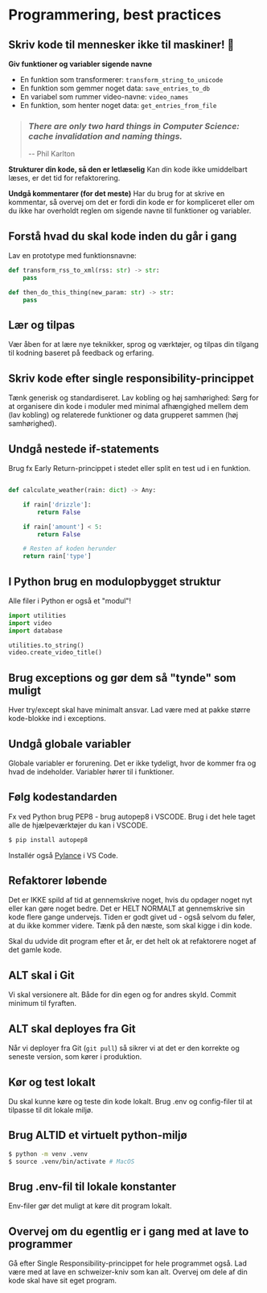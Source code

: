 # Programmering, best practices

## Skriv kode til mennesker ikke til maskiner! 🤖

**Giv funktioner og variabler sigende navne**

- En funktion som transformerer: `transform_string_to_unicode`
- En funktion som gemmer noget data: `save_entries_to_db`
- En variabel som rummer video-navne: `video_names`
- En funktion, som henter noget data: `get_entries_from_file`

> ### _There are only two hard things in Computer Science: cache invalidation and naming things._
>
> -- Phil Karlton

**Strukturer din kode, så den er letlæselig**
Kan din kode ikke umiddelbart læses, er det tid for refaktorering.

**Undgå kommentarer (for det meste)**
Har du brug for at skrive en kommentar, så overvej om det er fordi din kode er for kompliceret eller om du ikke har overholdt reglen om sigende navne til funktioner og variabler.

## Forstå hvad du skal kode inden du går i gang

Lav en prototype med funktionsnavne:

```python
def transform_rss_to_xml(rss: str) -> str:
	pass

def then_do_this_thing(new_param: str) -> str:
    pass

```

## Lær og tilpas

Vær åben for at lære nye teknikker, sprog og værktøjer, og tilpas din tilgang til kodning baseret på feedback og erfaring.

## Skriv kode efter single responsibility-princippet

Tænk generisk og standardiseret. Lav kobling og høj samhørighed: Sørg for at organisere din kode i moduler med minimal afhængighed mellem dem (lav kobling) og relaterede funktioner og data grupperet sammen (høj samhørighed).

## Undgå nestede if-statements

Brug fx Early Return-princippet i stedet eller split en test ud i en funktion.

```python

def calculate_weather(rain: dict) -> Any:

    if rain['drizzle']:
        return False

    if rain['amount'] < 5:
        return False

    # Resten af koden herunder
    return rain['type']

```

## I Python brug en modulopbygget struktur

Alle filer i Python er også et "modul"!

```python
import utilities
import video
import database

utilities.to_string()
video.create_video_title()
```

## Brug exceptions og gør dem så "tynde" som muligt

Hver try/except skal have minimalt ansvar. Lad være med at pakke større kode-blokke ind i exceptions.

## Undgå globale variabler

Globale variabler er forurening. Det er ikke tydeligt, hvor de kommer fra og hvad de indeholder. Variabler hører til i funktioner.

## Følg kodestandarden

Fx ved Python brug PEP8 - brug autopep8 i VSCODE. Brug i det hele taget alle de hjælpeværktøjer du kan i VSCODE.

```bash
$ pip install autopep8
```

Installér også [Pylance](https://marketplace.visualstudio.com/items?itemName=ms-python.vscode-pylance) i VS Code.

## Refaktorer løbende

Det er IKKE spild af tid at gennemskrive noget, hvis du opdager noget nyt eller kan gøre noget bedre. Det er HELT NORMALT at gennemskrive sin kode flere gange undervejs. Tiden er godt givet ud - også selvom du føler, at du ikke kommer videre. Tænk på den næste, som skal kigge i din kode.

Skal du udvide dit program efter et år, er det helt ok at refaktorere noget af det gamle kode.

## ALT skal i Git

Vi skal versionere alt. Både for din egen og for andres skyld. Commit minimum til fyraften.

## ALT skal deployes fra Git

Når vi deployer fra Git (`git pull`) så sikrer vi at det er den korrekte og seneste version, som kører i produktion.

## Kør og test lokalt

Du skal kunne køre og teste din kode lokalt. Brug .env og config-filer til at tilpasse til dit lokale miljø.

## Brug ALTID et virtuelt python-miljø

```bash
$ python -m venv .venv
$ source .venv/bin/activate # MacOS
```

## Brug .env-fil til lokale konstanter

Env-filer gør det muligt at køre dit program lokalt.

## Overvej om du egentlig er i gang med at lave to programmer

Gå efter Single Responsibility-princippet for hele programmet også. Lad være med at lave en schweizer-kniv som kan alt. Overvej om dele af din kode skal have sit eget program.
